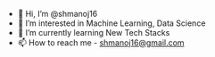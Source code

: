 - 👋 Hi, I’m @shmanoj16
- 👀 I’m interested in Machine Learning, Data Science
- 🌱 I’m currently learning New Tech Stacks
- 📫 How to reach me - shmanoj16@gmail.com

<!---
shmanoj16/shmanoj16 is a ✨ special ✨ repository because its `README.md` (this file) appears on your GitHub profile.
You can click the Preview link to take a look at your changes.
--->
